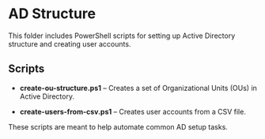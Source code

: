 # AD Structure

This folder includes PowerShell scripts for setting up Active Directory structure and creating user accounts.

## Scripts

- **create-ou-structure.ps1** – Creates a set of Organizational Units (OUs) in Active Directory.

- **create-users-from-csv.ps1** – Creates user accounts from a CSV file.

These scripts are meant to help automate common AD setup tasks.
